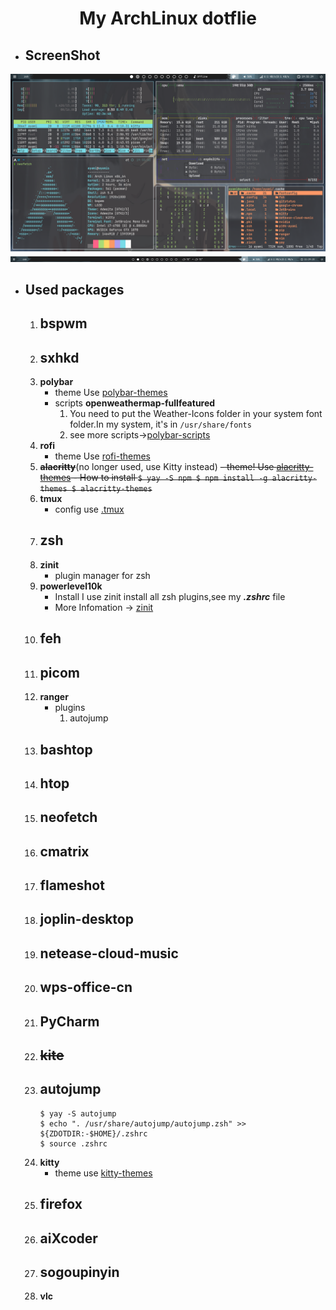 # <center>My ArchLinux dotflie</center>

- ## ScreenShot
![screenshot_000.png](./screenshot.png)
![polybar](./polybar.png)
- ## Used packages
	1. **bspwm** 
		- 
	2. **sxhkd**
		- 
	3. **polybar**
		- theme
		Use [polybar-themes](https://github.com/adi1090x/polybar-themes)
		- scripts
		**openweathermap-fullfeatured**
			1. You need to put the Weather-Icons folder in your system font folder.In my system, it's in `/usr/share/fonts`
			2. see more scripts->[polybar-scripts](https://github.com/polybar/polybar-scripts)
	4. **rofi**
		- theme
		Use [rofi-themes](https://github.com/davatorium/rofi-themes)
	5. ~~**alacritty**~~(no longer used, use Kitty instead)
		~~- theme!
		Use [alacritty-themes](https://github.com/eendroroy/alacritty-theme)
			- How to install
			```
			$ yay -S npm
			$ npm install -g alacritty-themes
			$ alacritty-themes
			```~~
	6. **tmux**
		- config use [.tmux](https://github.com/gpakosz/.tmux)
	7. **zsh**
		- 
	8. **zinit**
		- plugin manager for zsh
	9. **powerlevel10k**
		- Install
			I use zinit install all zsh plugins,see my ***.zshrc*** file
		- More Infomation -> [zinit](https://github.com/zdharma/zinit)
	10. **feh**
		- 
	11. **picom**
		- 
	12. **ranger**
		- plugins
			1. autojump 
	13. **bashtop**
		- 
	14. **htop**
		- 
	15. **neofetch**
		- 
	16. **cmatrix**
		- 
	17. **flameshot**
		- 
	18. **joplin-desktop**
		- 
	19. **netease-cloud-music**
		- 
	20. **wps-office-cn**
		- 
	21. **PyCharm**
		- 
	22. ~~**kite**~~
		- 
	23. **autojump**
		- 
		```
		$ yay -S autojump
		$ echo ". /usr/share/autojump/autojump.zsh" >> ${ZDOTDIR:-$HOME}/.zshrc
		$ source .zshrc
		```
	24. **kitty**
		- theme
		use [kitty-themes](https://github.com/dexpota/kitty-themes)
	25. **firefox**	
		- 
	26. **aiXcoder**
		- 
	27. **sogoupinyin**
		- 
	28. **vlc**
